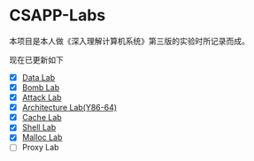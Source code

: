 # CSAPP-Labs

本项目是本人做《深入理解计算机系统》第三版的实验时所记录而成。

现在已更新如下

-   [x] [Data Lab](https://github.com/jokerD888/CSAPP-Labs/blob/main/datalab-handout/CSAPP%20Data%20Lab.md)
-   [x] [Bomb Lab](https://github.com/jokerD888/CSAPP-Labs/blob/main/bomblab/CSAPP%20Bomb%20Lab.md)
-   [x] [Attack Lab](https://github.com/jokerD888/CSAPP-Labs/blob/main/attacklab/Attack%20Lab.md)
-   [x] [Architecture Lab(Y86-64)](https://github.com/jokerD888/CSAPP-Labs/blob/main/archlab-handout/CSAPP%20Architecture%20Lab.md)
-   [x] [Cache Lab](https://github.com/jokerD888/CSAPP-Labs/blob/main/cachelab-handout/CSAPP%20Cache%20Lab.md)
-   [x] [Shell Lab](https://github.com/jokerD888/CSAPP-Labs/blob/main/shlab-handout/CSAPP%20Shell%20Lab.md)
-   [x] [Malloc Lab](https://github.com/jokerD888/CSAPP-Labs/blob/main/malloclab/CSAPP%20Malloc%20Lab.md)
-   [ ] Proxy Lab
